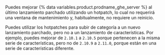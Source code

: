 Puedes mejorar {% data variables.product.prodname_ghe_server %} al último lanzamiento parchado utilizando un hotpatch, lo cual no requerirá una ventana de mantenimiento y, habitualmente, no requiere un reinicio.

Puedes utilizar los hotpatches para subir de categoría a un nuevo lanzamiento parchado, pero no a un lanzamiento de características. Por ejemplo, puedes mejorar de `2.10.1` a `2.10.5` porque pertenecen a la misma serie de características, pero no de `2.10.9` a `2.11.0`, porque están en una serie de características diferente.
